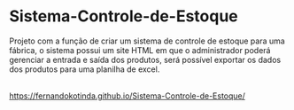 # Sistema-Controle-de-Estoque
 Projeto com a função de criar um sistema de controle de estoque para uma fábrica, o sistema possui um site HTML em que o administrador poderá gerenciar a entrada e saída dos produtos, será possível exportar os dados dos produtos para uma planilha de excel. <br> <br>

 https://fernandokotinda.github.io/Sistema-Controle-de-Estoque/

 
